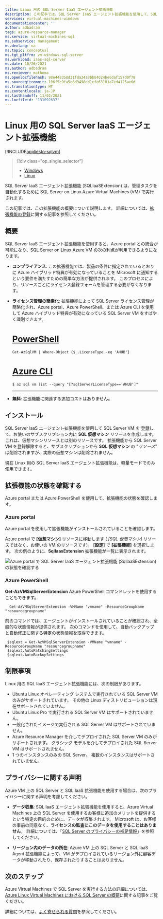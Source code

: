 ```yaml
---
title: Linux 用の SQL Server IaaS エージェント拡張機能
description: この記事では、SQL Server IaaS エージェント拡張機能を使用して、SQL Server on Linux Azure VM の管理固有の管理タスクを自動化する方法について説明します。
services: virtual-machines-windows
documentationcenter: ''
author: adbadram
tags: azure-resource-manager
ms.service: virtual-machines-sql
ms.subservice: management
ms.devlang: na
ms.topic: conceptual
ms.tgt_pltfrm: vm-windows-sql-server
ms.workload: iaas-sql-server
ms.date: 10/26/2021
ms.author: adbadram
ms.reviewer: mathoma
ms.openlocfilehash: 98e448358d31fda34a8bb84024be6daf157d0f78
ms.sourcegitcommit: 106f5c9fa5c6d3498dd1cfe63181a7ed4125ae6d
ms.translationtype: HT
ms.contentlocale: ja-JP
ms.lasthandoff: 11/02/2021
ms.locfileid: "131092637"
---
```

# <a name="sql-server-iaas-agent-extension-for-linux"></a>Linux 用の SQL Server IaaS エージェント拡張機能
[!INCLUDE[appliesto-sqlvm](../../includes/appliesto-sqlvm.md)]

> [!div class="op_single_selector"]
> * [Windows](../windows/sql-server-iaas-agent-extension-automate-management.md)
> * [Linux](sql-server-iaas-agent-extension-linux.md)

SQL Server IaaS エージェント拡張機能 (SQLIaaSExtension) は、管理タスクを自動化するために SQL Server on Linux Azure Virtual Machines (VM) で実行されます。 

この記事では、この拡張機能の概要について説明します。 詳細については、[拡張機能の登録](sql-iaas-agent-extension-register-vm-linux.md)に関する記事を参照してください。 


## <a name="overview"></a>概要

SQL Server IaaS エージェント拡張機能を使用すると、Azure portal との統合が可能になり、SQL Server on Linux Azure VM の次の利点が利用できるようになります。 

- **コンプライアンス**: この拡張機能では、製品の条件に指定されているとおりに Azure ハイブリッド特典が有効になっていることを Microsoft に通知するという要件を満たすための簡単な方法が提供されます。 このプロセスにより、リソースごとにライセンス登録フォームを管理する必要がなくなります。  

- **ライセンス管理の簡素化**: 拡張機能によって SQL Server ライセンス管理が簡略化され、Azure portal、Azure PowerShell、または Azure CLI を使用して Azure ハイブリッド特典が有効になっている SQL Server VM をすばやく識別できます。 

   # <a name="powershell"></a>[PowerShell](#tab/azure-powershell)

   ```powershell-interactive
   Get-AzSqlVM | Where-Object {$_.LicenseType -eq 'AHUB'}
   ```

   # <a name="azure-cli"></a>[Azure CLI](#tab/azure-cli)

   ```azurecli-interactive
   $ az sql vm list --query "[?sqlServerLicenseType=='AHUB']"
   ```
   ---

- **無料**: 拡張機能に関連する追加コストはありません。 



## <a name="installation"></a>インストール

SQL Server IaaS エージェント拡張機能を使用して SQL Server VM を [登録](sql-iaas-agent-extension-register-vm-linux.md)して、お使いのサブスクリプション内に **SQL 仮想マシン** リソースを作成します。これは、仮想マシンリソースとは別のリソースです。 拡張機能から SQL Server VM を登録解除すると、サブスクリプションから **SQL 仮想マシン** の "_リソース_" は削除されますが、実際の仮想マシンは削除されません。

現在 Linux 用の SQL Server IaaS エージェント拡張機能は、軽量モードでのみ使用できます。 


## <a name="verify-extension-status"></a>拡張機能の状態を確認する

Azure portal または Azure PowerShell を使用して、拡張機能の状態を確認します。 

### <a name="azure-portal"></a>Azure portal

Azure portal を使用して拡張機能がインストールされていることを確認します。 

Azure portal で **[仮想マシン]** リソースに移動します ( *[SQL 仮想マシン]* リソースではなく、お使いの VM のリソースです)。 **[設定]** で **[拡張機能]** を選択します。 次の例のように、**SqlIaasExtension** 拡張機能が一覧に表示されます。 

![Azure portal で SQL Server IaaS エージェント拡張機能 (SqlIaaSExtension) の状態を確認する](../windows/media/sql-server-iaas-agent-extension-automate-management/azure-rm-sql-server-iaas-agent-portal.png)




### <a name="azure-powershell"></a>Azure PowerShell

**Get-AzVMSqlServerExtension** Azure PowerShell コマンドレットを使用することもできます。

```powershell-interactive
  Get-AzVMSqlServerExtension -VMName "vmname" -ResourceGroupName "resourcegroupname"
```

前のコマンドでは、エージェントがインストールされていることが確認され、全般的な状態情報が提供されます。 次のコマンドを使用して、自動バックアップと自動修正に関する特定の状態情報を取得できます。

```powershell-interactive
 $sqlext = Get-AzVMSqlServerExtension -VMName "vmname" -ResourceGroupName "resourcegroupname"
 $sqlext.AutoPatchingSettings
 $sqlext.AutoBackupSettings
```

## <a name="limitations"></a>制限事項

Linux 用の SQL IaaS エージェント拡張機能には、次の制限があります。 

- Ubuntu Linux オペレーティング システムで実行されている SQL Server VM のみがサポートされています。 その他の Linux ディストリビューションは現在サポートされていません。
- Ubuntu Linux Pro で実行される SQL Server VM はサポートされていません。
- 一般化されたイメージで実行される SQL Server VM はサポートされていません。
- Azure Resource Manager を介してデプロイされた SQL Server VM のみがサポートされます。 クラシック モデルを介してデプロイされた SQL Server VM はサポートされません。 
- 1 つのインスタンスのみの SQL Server。 複数のインスタンスはサポートされていません。 

## <a name="privacy-statement"></a><a id="in-region-data-residency"></a> プライバシーに関する声明

Azure VM 上の SQL Server と SQL IaaS 拡張機能を使用する場合は、次のプライバシーに関する声明を考慮してください。 

- **データ収集**: SQL IaaS エージェント拡張機能を使用すると、Azure Virtual Machines 上の SQL Server を使用するお客様に追加のメリットを提供するという特定の目的のために、データが収集されます。 Microsoft は、お客様の事前の同意なく、**ライセンスの監査にこのデータを使用することはありません**。 詳細については、「[SQL Server のプライバシーの補足情報](/sql/sql-server/sql-server-privacy#non-personal-data)」を参照してください。

- **リージョン内のデータの所在**: Azure VM 上の SQL Server と SQL IaaS Agent 拡張機能によって、VM がデプロイされているリージョン外に顧客データが移動されたり、保存されたりすることはありません。 


## <a name="next-steps"></a>次のステップ

Azure Virtual Machines で SQL Server を実行する方法の詳細については、[Azure Linux Virtual Machines における SQL Server の概要](sql-server-on-linux-vm-what-is-iaas-overview.md)に関する記事をご覧ください。

詳細については、[よく寄せられる質問](frequently-asked-questions-faq.yml)を参照してください。
